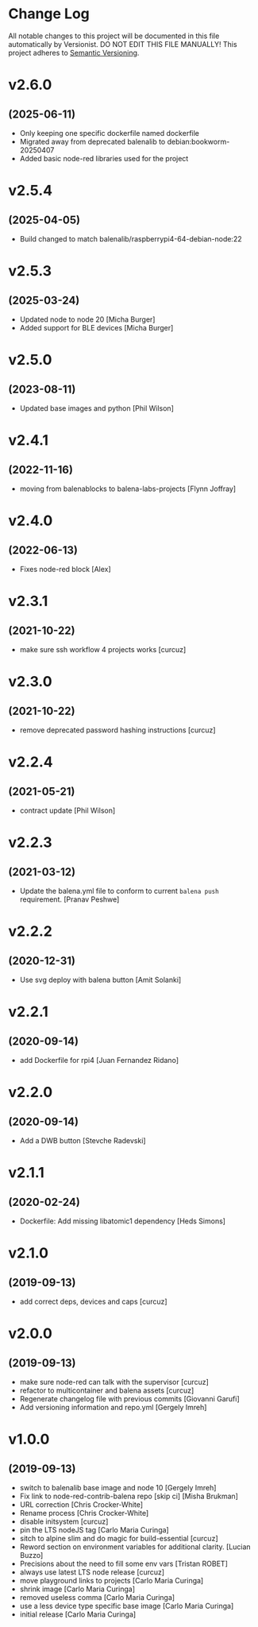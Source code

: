 # Change Log

All notable changes to this project will be documented in this file
automatically by Versionist. DO NOT EDIT THIS FILE MANUALLY!
This project adheres to [Semantic Versioning](http://semver.org/).

# v2.6.0
## (2025-06-11)

* Only keeping one specific dockerfile named dockerfile
* Migrated away from deprecated balenalib to debian:bookworm-20250407
* Added basic node-red libraries used for the project

# v2.5.4
## (2025-04-05)

* Build changed to match balenalib/raspberrypi4-64-debian-node:22

# v2.5.3
## (2025-03-24)

* Updated node to node 20 [Micha Burger]
* Added support for BLE devices [Micha Burger]

# v2.5.0
## (2023-08-11)

* Updated base images and python [Phil Wilson]

# v2.4.1
## (2022-11-16)

* moving from balenablocks to balena-labs-projects [Flynn Joffray]

# v2.4.0
## (2022-06-13)

* Fixes node-red block [Alex]

# v2.3.1
## (2021-10-22)

* make sure ssh workflow 4 projects works [curcuz]

# v2.3.0
## (2021-10-22)

* remove deprecated password hashing instructions [curcuz]

# v2.2.4
## (2021-05-21)

* contract update [Phil Wilson]

# v2.2.3
## (2021-03-12)

* Update the balena.yml file to conform to current `balena push` requirement. [Pranav Peshwe]

# v2.2.2
## (2020-12-31)

* Use svg deploy with balena button [Amit Solanki]

# v2.2.1
## (2020-09-14)

* add Dockerfile for rpi4 [Juan Fernandez Ridano]

# v2.2.0
## (2020-09-14)

* Add a DWB button [Stevche Radevski]

# v2.1.1
## (2020-02-24)

* Dockerfile: Add missing libatomic1 dependency [Heds Simons]

# v2.1.0
## (2019-09-13)

* add correct deps, devices and caps [curcuz]

# v2.0.0
## (2019-09-13)

* make sure node-red can talk with the supervisor [curcuz]
* refactor to multicontainer and balena assets [curcuz]
* Regenerate changelog file with previous commits [Giovanni Garufi]
* Add versioning information and repo.yml [Gergely Imreh]

# v1.0.0
## (2019-09-13)

* switch to balenalib base image and node 10 [Gergely Imreh]
* Fix link to node-red-contrib-balena repo [skip ci] [Misha Brukman]
* URL correction [Chris Crocker-White]
* Rename process [Chris Crocker-White]
* disable initsystem [curcuz]
* pin the LTS nodeJS tag [Carlo Maria Curinga]
* sitch to alpine slim and do magic for build-essential [curcuz]
* Reword section on environment variables for additional clarity. [Lucian Buzzo]
* Precisions about the need to fill some env vars [Tristan ROBET]
* always use latest LTS node release [curcuz]
* move playground links to projects [Carlo Maria Curinga]
* shrink image [Carlo Maria Curinga]
* removed useless comma [Carlo Maria Curinga]
* use a less device type specific base image [Carlo Maria Curinga]
* initial release [Carlo Maria Curinga]
